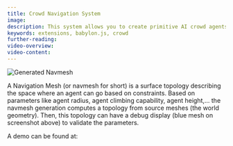 ```yaml
---
title: Crowd Navigation System
image: 
description: This system allows you to create primitive AI crowd agents that follow a path along a specific mesh.
keywords: extensions, babylon.js, crowd
further-reading:
video-overview:
video-content:
---
```


![Generated Navmesh ](/img/toolsAndResources/navigation/NavMeshGeneration.png)

A Navigation Mesh (or navmesh for short) is a surface topology describing the space where an agent can go based on constraints.
Based on parameters like agent radius, agent climbing capability, agent height,... the navmesh generation computes a topology from source meshes (the world geometry).
Then, this topology can have a debug display (blue mesh on screenshot above) to validate the parameters. 

A demo can be found at: <Playground id="#HFY257#4" title="Crowd Navigation Demo" description="Simple example showcasing the crowd agent and nav mesh systems."/>
